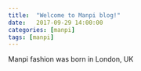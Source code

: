 ```yaml
---
title:  "Welcome to Manpi blog!"
date:   2017-09-29 14:00:00
categories: [manpi]
tags: [manpi]
---
```


Manpi fashion was born in London, UK
